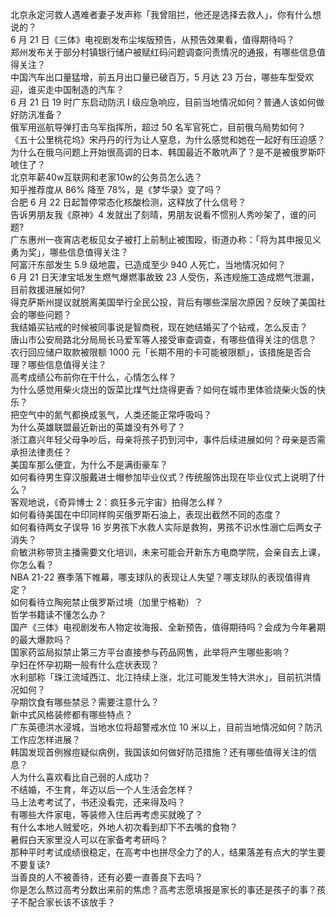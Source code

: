 北京永定河救人遇难者妻子发声称「我曾阻拦，他还是选择去救人」，你有什么想说的？  
6 月 21 日《三体》电视剧发布尘埃版预告，从预告效果看，值得期待吗？  
郑州发布关于部分村镇银行储户被赋红码问题调查问责情况的通报，有哪些信息值得关注？  
中国汽车出口量猛增，前五月出口量已破百万，5 月达 23 万台，哪些车型受欢迎，谁买走中国制造的汽车？  
6 月 21 日 19 时广东启动防汛 Ⅰ 级应急响应，目前当地情况如何？普通人该如何做好防汛准备？  
俄军用巡航导弹打击乌军指挥所，超过 50 名军官死亡，目前俄乌局势如何？  
《五十公里桃花坞》宋丹丹的行为让人窒息，为什么感觉和她在一起好有压迫感？  
为什么在俄乌问题上开始很高调的日本、韩国最近不敢吭声了？是不是被俄罗斯吓唬住了？  
北京年薪40w互联网和老家10w的公务员怎么选？  
知乎推荐度从 86% 降至 78%，是《梦华录》变了吗？  
合肥 6 月 22 日起暂停常态化核酸检测，这释放了什么信号？  
告诉男朋友我《原神》4 发就出了刻晴，男朋友说看不惯别人秀吵架了，谁的问题?  
广东惠州一夜宵店老板见女子被打上前制止被围殴，街道办称：「将为其申报见义勇为奖」，哪些信息值得关注？  
阿富汗东部发生 5.9 级地震，已造成至少 940 人死亡，当地情况如何？  
6 月 21 日天津宝坻发生燃气爆燃事故致 23 人受伤，系违规施工造成燃气泄漏，目前救援进展如何?  
得克萨斯州提议就脱离美国举行全民公投，背后有哪些深层次原因？反映了美国社会的哪些问题？  
我结婚买钻戒的时候被同事说是智商税，现在她结婚买了个钻戒，怎么反击？  
唐山市公安局路北分局局长马爱军等人接受审查调查，有哪些值得关注的信息？  
农行回应储户取款被限额 1000 元「长期不用的卡可能被限额」，该措施是否合理？哪些信息值得关注？  
高考成绩公布前你在干什么，心情怎么样？  
为什么感觉用柴火烧出的饭菜比煤气灶烧得更香？如何在城市里体验烧柴火饭的快乐？  
把空气中的氮气都换成氢气，人类还能正常呼吸吗？  
为什么英雄联盟最近新出的英雄没有外号了？  
浙江嘉兴年轻父母争吵后，母亲将孩子扔到河中，事件后续进展如何？母亲是否需承担法律责任？  
美国车那么便宜，为什么不是满街豪车？  
如何看待男生穿汉服戴进士帽参加毕业仪式？传统服饰出现在毕业仪式上说明了什么？  
客观地说，《奇异博士 2：疯狂多元宇宙》拍得怎么样？  
如何看待美国在中印同样购买俄罗斯石油上，表现出截然不同的态度？  
如何看待两女子误导 16 岁男孩下水救人实际是救狗，男孩不识水性溺亡后两女子消失？  
俞敏洪称带货主播需要文化培训，未来可能会开新东方电商学院，会亲自去上课，你怎么看？  
NBA 21-22 赛季落下帷幕，哪支球队的表现让人失望？哪支球队的表现值得肯定？  
如何看待立陶宛禁止俄罗斯过境（加里宁格勒）？  
哲学书籍读不懂怎么办？  
国产《三体》电视剧发布人物定妆海报、全新预告，值得期待吗？会成为今年暑期的最大爆款吗？  
国家药监局拟禁止第三方平台直接参与药品网售，此举将产生哪些影响？  
孕妇在怀孕初期一般有什么症状表现？  
水利部称「珠江流域西江、北江持续上涨，北江可能发生特大洪水」，目前抗洪情况如何？  
孕期饮食有哪些禁忌？需要注意什么？  
新中式风格装修都有哪些特点？  
广东英德洪水浸城，当地水位将超警戒水位 10 米以上，目前当地情况如何？防汛工作应怎样进展？  
韩国发现首例猴痘疑似病例，我国该如何做好防范措施？还有哪些值得关注的信息？  
人为什么喜欢看比自己弱的人成功？  
不结婚，不生育，年迈以后一个人生活会怎样？  
马上法考考试了，书还没看完，还来得及吗？  
有哪些大件家电，等装修入住后再考虑买就晚了？  
有什么本地人贼爱吃，外地人初次看到却下不去嘴的食物？  
暑假白天家里没人可以在家备考考研吗？  
那种平时考试成绩很稳定，在高考中也拼尽全力了的人，结果落差有点大的学生要不要复读?  
当善良的人不被善待，还有必要一直善良下去吗？  
你是怎么熬过高考分数出来前的焦虑？高考志愿填报是家长的事还是孩子的事？孩子不配合家长该不该放手？  
